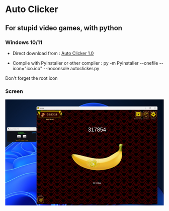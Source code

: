 # Auto Clicker

## For stupid video games, with python

### Windows 10/11

- Direct download from : <a href="https://github.com/Gwigzz/auto-click/releases/tag/auto-clicker" target="blanck">Auto Clicker 1.0</a>

- Compile with PyInstaller or other compiler : py -m PyInstaller --onefile --icon="ico.ico" --noconsole autoclicker.py

Don't forget the root icon


### Screen
![Search](/screen/screen1.png)